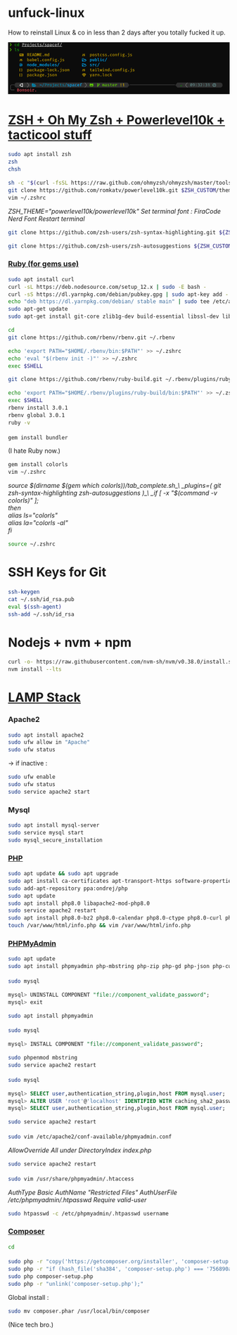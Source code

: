 # unfuck-linux
How to reinstall Linux &amp; co in less than 2 days after you totally fucked it up.

![alt text](https://github.com/a-dagnicourt/unfuck-linux/blob/main/assets/terminal.png "Much wow")

# [ZSH + Oh My Zsh + Powerlevel10k + tacticool stuff](https://dev.to/abdfnx/oh-my-zsh-powerlevel10k-cool-terminal-1no0)

```zsh
sudo apt install zsh
zsh
chsh
```

```zsh
sh -c "$(curl -fsSL https://raw.github.com/ohmyzsh/ohmyzsh/master/tools/install.sh)"
git clone https://github.com/romkatv/powerlevel10k.git $ZSH_CUSTOM/themes/powerlevel10k
vim ~/.zshrc
```

_ZSH_THEME="powerlevel10k/powerlevel10k"_
_Set terminal font : FiraCode Nerd Font_
_Restart terminal_

```zsh
git clone https://github.com/zsh-users/zsh-syntax-highlighting.git ${ZSH_CUSTOM:-~/.oh-my-zsh/custom}/plugins/zsh-syntax-highlighting
```

```zsh
git clone https://github.com/zsh-users/zsh-autosuggestions ${ZSH_CUSTOM:-~/.oh-my-zsh/custom}/plugins/zsh-autosuggestions
```

### [Ruby (for gems use)](https://gorails.com/setup/ubuntu/20.04)

```zsh
sudo apt install curl
curl -sL https://deb.nodesource.com/setup_12.x | sudo -E bash -
curl -sS https://dl.yarnpkg.com/debian/pubkey.gpg | sudo apt-key add -
echo "deb https://dl.yarnpkg.com/debian/ stable main" | sudo tee /etc/apt/sources.list.d/yarn.list
sudo apt-get update
sudo apt-get install git-core zlib1g-dev build-essential libssl-dev libreadline-dev libyaml-dev libsqlite3-dev sqlite3 libxml2-dev libxslt1-dev libcurl4-openssl-dev software-properties-common libffi-dev nodejs yarn
```

```zsh
cd
git clone https://github.com/rbenv/rbenv.git ~/.rbenv
```
```zsh
echo 'export PATH="$HOME/.rbenv/bin:$PATH"' >> ~/.zshrc
echo 'eval "$(rbenv init -)"' >> ~/.zshrc
exec $SHELL
```

```zsh
git clone https://github.com/rbenv/ruby-build.git ~/.rbenv/plugins/ruby-build
```
```zsh
echo 'export PATH="$HOME/.rbenv/plugins/ruby-build/bin:$PATH"' >> ~/.zshrc
exec $SHELL
rbenv install 3.0.1
rbenv global 3.0.1
ruby -v

gem install bundler
```

(I hate Ruby now.)

```zsh
gem install colorls
vim ~/.zshrc
```

_source $(dirname $(gem which colorls))/tab_complete.sh_\
_plugins=( git zsh-syntax-highlighting zsh-autosuggestions )_\
_if [ -x "$(command -v colorls)" ];_\
_then_\
_alias ls="colorls"_\
_alias la="colorls -al"_\
_fi_

```zsh
source ~/.zshrc
```

# SSH Keys for Git

```zsh
ssh-keygen
cat ~/.ssh/id_rsa.pub
eval $(ssh-agent)
ssh-add ~/.ssh/id_rsa
```

# Nodejs + nvm + npm

```zsh
curl -o- https://raw.githubusercontent.com/nvm-sh/nvm/v0.38.0/install.sh | zsh
nvm install --lts
```

# [LAMP Stack](https://www.digitalocean.com/community/tutorials/how-to-install-linux-apache-mysql-php-lamp-stack-on-ubuntu-20-04)

### Apache2

```zsh
sudo apt install apache2
sudo ufw allow in "Apache"
sudo ufw status
```

-> if inactive :

```zsh
sudo ufw enable
sudo ufw status
sudo service apache2 start
```

### Mysql

```zsh
sudo apt install mysql-server
sudo service mysql start
sudo mysql_secure_installation
```

### [PHP](https://www.tecmint.com/install-php-8-on-ubuntu/)

```zsh
sudo apt update && sudo apt upgrade
sudo apt install ca-certificates apt-transport-https software-properties-common
sudo add-apt-repository ppa:ondrej/php
sudo apt update
sudo apt install php8.0 libapache2-mod-php8.0
sudo service apache2 restart
sudo apt install php8.0-bz2 php8.0-calendar php8.0-ctype php8.0-curl php8.0-date php8.0-exif php8.0-fileinfo php8.0-filter php8.0-ftp php8.0-gd php8.0-gettext php8.0-gmp php8.0-hash php8.0-iconv php8.0-intl php8.0-json php8.0-libxml php8.0-mbstring php8.0-openssl php8.0-pcntl php8.0-pcre php8.0-posix php8.0-readline php8.0-Reflection php8.0-session php8.0-shmop php8.0-sockets php8.0-sodiumphp8.0-ssh2 php8.0-standard php8.0-sysvmsg php8.0-sysvsem php8.0-sysvshm php8.0-tokenizer php8.0-uuid php8.0-xdebug php8.0-opcache php8.0-zlib
touch /var/www/html/info.php && vim /var/www/html/info.php
```

### [PHPMyAdmin](https://www.digitalocean.com/community/tutorials/how-to-install-and-secure-phpmyadmin-on-ubuntu-20-04-fr)

```zsh
sudo apt update
sudo apt install phpmyadmin php-mbstring php-zip php-gd php-json php-curl

sudo mysql
```

```sql
mysql> UNINSTALL COMPONENT "file://component_validate_password";
mysql> exit
```

```zsh
sudo apt install phpmyadmin

sudo mysql
```

```sql
mysql> INSTALL COMPONENT "file://component_validate_password";
```

```zsh
sudo phpenmod mbstring
sudo service apache2 restart

sudo mysql
```

```sql
mysql> SELECT user,authentication_string,plugin,host FROM mysql.user;
mysql> ALTER USER 'root'@'localhost' IDENTIFIED WITH caching_sha2_password BY 'password';
mysql> SELECT user,authentication_string,plugin,host FROM mysql.user;
```

```zsh
sudo service apache2 restart

sudo vim /etc/apache2/conf-available/phpmyadmin.conf
```

_AllowOverride All under DirectoryIndex index.php_

```zsh
sudo service apache2 restart

sudo vim /usr/share/phpmyadmin/.htaccess
```

_AuthType Basic_
_AuthName "Restricted Files"_
_AuthUserFile /etc/phpmyadmin/.htpasswd_
_Require valid-user_

```zsh
sudo htpasswd -c /etc/phpmyadmin/.htpasswd username
```

### [Composer](https://getcomposer.org/doc/00-intro.md#installation-linux-unix-macos)

```zsh
cd

sudo php -r "copy('https://getcomposer.org/installer', 'composer-setup.php');"
sudo php -r "if (hash_file('sha384', 'composer-setup.php') === '756890a4488ce9024fc62c56153228907f1545c228516cbf63f885e036d37e9a59d27d63f46af1d4d07ee0f76181c7d3') { echo 'Installer verified'; } else { echo 'Installer corrupt'; unlink('composer-setup.php'); } echo PHP_EOL;"
sudo php composer-setup.php
sudo php -r "unlink('composer-setup.php');"
```

Global install :

```zsh
sudo mv composer.phar /usr/local/bin/composer
```

(Nice tech bro.)
